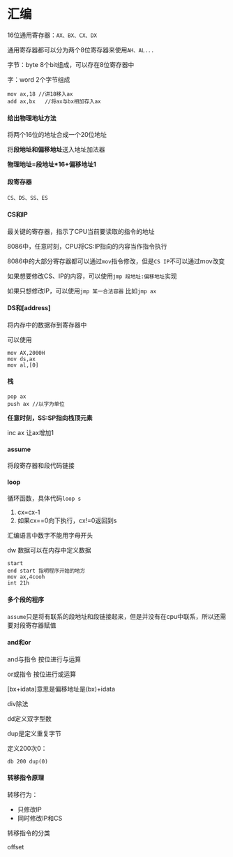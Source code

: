 # 汇编

16位通用寄存器：`AX、BX、CX、DX`

通用寄存器都可以分为两个8位寄存器来使用`AH、AL...`

字节：byte 8个bit组成，可以存在8位寄存器中

字：word 2个字节组成



```assembly
mov ax,18 //讲18移入ax
add ax,bx	//将ax与bx相加存入ax
```



#### 给出物理地址方法

将两个16位的地址合成一个20位地址

将**段地址和偏移地址**送入地址加法器

**物理地址=段地址*16+偏移地址1**



#### 段寄存器

`CS、DS、SS、ES`



#### CS和IP

最关键的寄存器，指示了CPU当前要读取的指令的地址

8086中，任意时刻，CPU将CS:IP指向的内容当作指令执行



8086中的大部分寄存器都可以通过`mov`指令修改，但是`CS IP`不可以通过mov改变

如果想要修改CS、IP的内容，可以使用`jmp 段地址:偏移地址`实现

如果只想修改IP，可以使用`jmp 某一合法容器` 比如`jmp ax`



#### DS和[address]

将内存中的数据存到寄存器中

可以使用

```assembly
mov AX,2000H
mov ds,ax
mov al,[0]
```



#### 栈

```assembly
pop ax
push ax //以字为单位
```

**任意时刻，SS:SP指向栈顶元素**



inc ax 让ax增加1

#### assume

将段寄存器和段代码链接



#### loop

循环函数，具体代码`loop s`

1. cx=cx-1
2. 如果cx==0向下执行，cx!=0返回到s

汇编语言中数字不能用字母开头



dw 数据可以在内存中定义数据

```assembly
start
end start 指明程序开始的地方
mov ax,4cooh
int 21h
```



#### 多个段的程序

`assume`只是将有联系的段地址和段链接起来，但是并没有在cpu中联系，所以还需要对段寄存器赋值



#### and和or

and与指令 按位进行与运算

or或指令 按位进行或运算



[bx+idata]意思是偏移地址是(bx)+idata



div除法

dd定义双字型数

dup是定义重复字节

定义200次0：

```assembly
db 200 dup(0) 
```



#### 转移指令原理

转移行为：

- 只修改IP
- 同时修改IP和CS

转移指令的分类

offset
